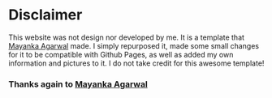 # Disclaimer
This website was not design nor developed by me. It is a template that [Mayanka Agarwal](https://github.com/mayankagarwal09/dev-portfolio//) made. I simply repurposed it, made some small changes for it to be compatible with Github Pages, as well as added my own information and pictures to it. I do not take credit for this awesome template!

### Thanks again to [Mayanka Agarwal](https://github.com/mayankagarwal09/)